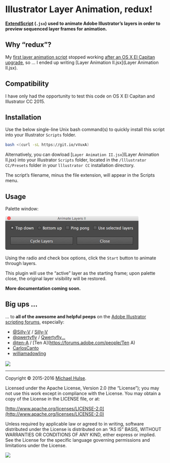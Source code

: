 # Illustrator Layer Animation, redux!

**[ExtendScript](http://en.wikipedia.org/wiki/ExtendScript) (`.jsx`) used to animate Adobe Illustrator’s layers in order to preview sequenced layer frames for animation.**

## Why “redux”?

My [first layer animation script](https://github.com/pixelfoot/illy-anim) stopped working [after an OS X El Capitan upgrade](https://forums.adobe.com/message/8206533), so … I ended up writing [Layer Animation II.jsx](Layer Animation II.jsx).

## Compatibility

I have only had the opportunity to test this code on OS X El Capitan and Illustrator CC 2015.

## Installation

Use the below single-line Unix bash command(s) to quickly install this script into your Illustrator `Scripts` folder.

```bash
bash <(curl -sL https://git.io/vVuxA)
```

Alternatively, you can dowload [`Layer Animation II.jsx`](Layer Animation II.jsx) into your Illustrator `Scripts` folder, located in the `/lllustrator CC/Presets` folder in your `lllustrator CC` installation directory.

The script’s filename, minus the file extension, will appear in the Scripts menu.

## Usage

Palette window:

![](example.png)

Using the radio and check box options, click the `Start` button to animate through layers.

This plugin will use the “active” layer as the starting frame; upon palette close, the original layer visibility will be restored.

**More documentation coming soon.**

## Big ups …

… to **all of the awesome and helpful peeps** on the [Adobe Illustrator scripting forums](https://forums.adobe.com/community/illustrator/illustrator_scripting), especially:

* [@Silly-V](https://github.com/Silly-V) / [Silly-V](https://forums.adobe.com/people/Silly-V)
* [@qwertyfly](https://github.com/Qwertyfly) / [Qwertyfly...](https://forums.adobe.com/people/Qwertyfly...)
* [@ten-A](https://github.com/ten-A) / [Ten A](https://forums.adobe.com/people/Ten A)
* [CarlosCanto](https://forums.adobe.com/people/CarlosCanto)
* [williamadowling](https://forums.adobe.com/people/williamadowling)

<img class="emoji" src="https://assets-cdn.github.com/images/icons/emoji/unicode/1f44d.png" align="absmiddle">

---

Copyright © 2015-2016 [Michael Hulse](http://mky.io).

Licensed under the Apache License, Version 2.0 (the “License”); you may not use this work except in compliance with the License. You may obtain a copy of the License in the LICENSE file, or at:

[http://www.apache.org/licenses/LICENSE-2.0](http://www.apache.org/licenses/LICENSE-2.0)

Unless required by applicable law or agreed to in writing, software distributed under the License is distributed on an “AS IS” BASIS, WITHOUT WARRANTIES OR CONDITIONS OF ANY KIND, either express or implied. See the License for the specific language governing permissions and limitations under the License.

<img src="https://github.global.ssl.fastly.net/images/icons/emoji/octocat.png">
